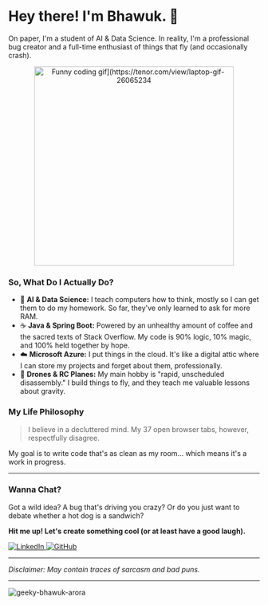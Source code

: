 # Hey there! I'm Bhawuk. 👋

On paper, I'm a student of AI & Data Science. In reality, I'm a professional bug creator and a full-time enthusiast of things that fly (and occasionally crash).

<p align="center">
  <img src="https://i.imgur.com/vSoYp2E.gif" alt="Funny coding gif](https://tenor.com/view/laptop-gif-26065234" width="400"/>
</p>

### So, What Do I Actually Do?

* 🤖 **AI & Data Science:** I teach computers how to think, mostly so I can get them to do my homework. So far, they've only learned to ask for more RAM.
* ☕ **Java & Spring Boot:** Powered by an unhealthy amount of coffee and the sacred texts of Stack Overflow. My code is 90% logic, 10% magic, and 100% held together by hope.
* ☁️ **Microsoft Azure:** I put things in the cloud. It's like a digital attic where I can store my projects and forget about them, professionally.
* 🚁 **Drones & RC Planes:** My main hobby is "rapid, unscheduled disassembly." I build things to fly, and they teach me valuable lessons about gravity.

### My Life Philosophy

> I believe in a decluttered mind. My 37 open browser tabs, however, respectfully disagree.

My goal is to write code that's as clean as my room... which means it's a work in progress.

---

### Wanna Chat?

Got a wild idea? A bug that's driving you crazy? Or do you just want to debate whether a hot dog is a sandwich?

**Hit me up! Let's create something cool (or at least have a good laugh).**

<p align="left">
  <a href="https://www.linkedin.com/in/your-profile-url" target="_blank">
    <img src="https://img.shields.io/badge/LinkedIn-%230077B5.svg?style=for-the-badge&logo=linkedin&logoColor=white" alt="LinkedIn">
  </a>
  <a href="https://github.com/your-username" target="_blank">
    <img src="https://img.shields.io/badge/GitHub-%23121011.svg?style=for-the-badge&logo=github&logoColor=white" alt="GitHub">
  </a>
</p>

---
*Disclaimer: May contain traces of sarcasm and bad puns.*

---

<p align="left"> <img src="https://komarev.com/ghpvc/?username=geeky-bhawuk-arora&label=Profile%20views&color=0e75b6&style=flat" alt="geeky-bhawuk-arora" /> </p>





